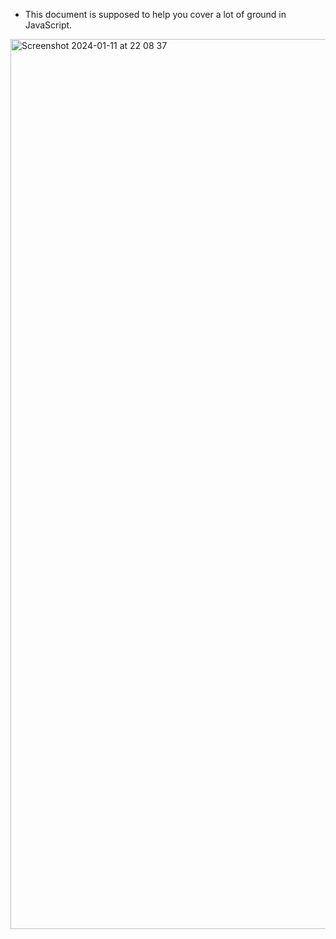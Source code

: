 * This document is supposed to help you cover a lot of ground in JavaScript.

<img width="1424" alt="Screenshot 2024-01-11 at 22 08 37" src="https://github.com/slava-gerts/javascript-code-challenge/assets/43905737/8305fc79-7f16-404c-a3c7-1f69cbe09c31">
